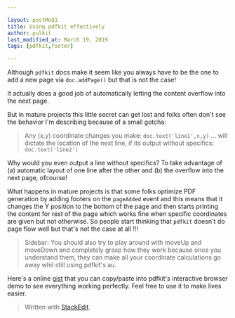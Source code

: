 ```yaml
---

layout: postMod1
title: Using pdfkit effectively
author: pulkit
last_modified_at: March 19, 2019
tags: [pdfkit,footer]

---
```


Although `pdfkit` docs make it seem like you always have to be the one to add a new page via `doc.addPage()` but that is not the case!

It actually does a good job of automatically letting the content overflow into the next page.

But in mature projects this little secret can get lost and folks often don't see the behavior I'm describing because of a small gotcha:
> Any (x,y) coordinate changes you make: `doc.text('line1',x,y)` ... will dictate the location of the next line, if its output without specifics: `doc.text('line2')`

Why would you even output a line without specifics? To take advantage of (a) automatic layout of one line after the other and (b) the overflow into the next page, ofcourse!

What happens in mature projects is that some folks optimize PDF generation by adding footers on the `pageAdded` event and this means that it changes the Y position to the bottom of the page and then starts printing the content for rest of the page which works fine when specific coordinates are given but not otherwise. So people start thinking that `pdfkit` doesn't do page flow well but that's not the case at all !!!

> Sidebar: You should also try to play around with moveUp and moveDown and completely grasp how they work because once you understand them, they can make all your coordinate calculations go away whil still using pdfkit's au.

Here's a online [gist]() that you can copy/paste into pdfkit's interactive browser demo to see everything working perfectly. Feel free to use it to make lives easier.

> Written with [StackEdit](https://stackedit.io/).
<!--stackedit_data:
eyJoaXN0b3J5IjpbLTU0NjE1MjgyMl19
-->